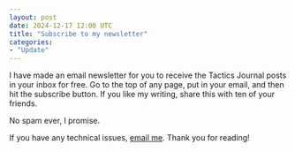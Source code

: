 ```yaml
---
layout: post
date: 2024-12-17 12:00 UTC
title: "Subscribe to my newsletter"
categories:
- "Update"
---
```


I have made an email newsletter for you to receive the Tactics Journal posts in your inbox for free. Go to the top of any page, put in your email, and then hit the subscribe button. If you like my writing, share this with ten of your friends.

No spam ever, I promise.

If you have any technical issues, [email me](https://tacticsjournal.com/contact). Thank you for reading!
